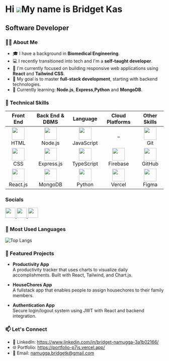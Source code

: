 Hi ![](https://user-images.githubusercontent.com/18350557/176309783-0785949b-9127-417c-8b55-ab5a4333674e.gif)My name is Bridget Kas
===================================================================================================================================

Software Developer
------------------

### 👩‍💻 About Me

- 🎓 I have a background in **Biomedical Engineering**.
- 💻 I recently transitioned into tech and I'm a **self-taught developer**.
- 🚀 I'm currently focused on building responsive web applications using **React** and **Tailwind CSS**.
- 🎯 My goal is to master **full-stack development**, starting with backend technologies.
- 🌱 Currently learning: **Node.js**, **Express**,**Python** and **MongoDB**.



### 🧠 Technical Skills

<table>
  <thead>
    <tr>
      <th>Front End</th>
      <th>Back End & DBMS</th>
      <th>Language</th>
      <th>Cloud Platforms</th>
      <th>Other Skills</th>
    </tr>
  </thead>
  <tbody>
    <tr>
      <td align="center">
        <img src="https://cdn.jsdelivr.net/gh/devicons/devicon/icons/html5/html5-original.svg" width="40" />
        <br />HTML
      </td>
      <td align="center">
        <img src="https://cdn.jsdelivr.net/gh/devicons/devicon/icons/nodejs/nodejs-original.svg" width="40" />
        <br />Node.js
      </td>
      <td align="center">
        <img src="https://cdn.jsdelivr.net/gh/devicons/devicon/icons/javascript/javascript-original.svg" width="40" />
        <br />JavaScript
      </td>
      <td align="center">
        –
      </td>
      <td align="center">
        <img src="https://cdn.jsdelivr.net/gh/devicons/devicon/icons/git/git-original.svg" width="40" />
        <br />Git
      </td>
    </tr>
    <tr>
      <td align="center">
        <img src="https://cdn.jsdelivr.net/gh/devicons/devicon/icons/css3/css3-original.svg" width="40" />
        <br />CSS
      </td>
      <td align="center">
        <img src="https://cdn.jsdelivr.net/gh/devicons/devicon/icons/express/express-original.svg" width="40" />
        <br />Express.js
      </td>
      <td align="center">
        <img src="https://cdn.jsdelivr.net/gh/devicons/devicon/icons/typescript/typescript-original.svg" width="40" />
        <br />TypeScript
      </td>
      <td align="center">
        <img src="https://cdn.jsdelivr.net/gh/devicons/devicon/icons/firebase/firebase-plain.svg" width="40" />
        <br />Firebase
      </td>
      <td align="center">
        <img src="https://cdn.jsdelivr.net/gh/devicons/devicon/icons/github/github-original.svg" width="40" />
        <br />GitHub
      </td>
    </tr>
    <tr>
      <td align="center">
        <img src="https://cdn.jsdelivr.net/gh/devicons/devicon/icons/react/react-original.svg" width="40" />
        <br />React.js
      </td>
      <td align="center">
        <img src="https://cdn.jsdelivr.net/gh/devicons/devicon/icons/mongodb/mongodb-original.svg" width="40" />
        <br />MongoDB
      </td>
      <td align="center">
        <img src="https://cdn.jsdelivr.net/gh/devicons/devicon/icons/python/python-original.svg" width="40" />
        <br />Python
      </td>
      <td align="center">
        <img src="https://cdn.jsdelivr.net/gh/devicons/devicon/icons/vercel/vercel-original.svg" width="40" />
        <br />Vercel
      </td>
      <td align="center">
        <img src="https://cdn.jsdelivr.net/gh/devicons/devicon/icons/figma/figma-original.svg" width="40" />
        <br />Figma
      </td>
    </tr>
  </tbody>
</table>



### Socials

<p align="left"> <a href="https://www.github.com/BridgetKas" target="_blank" rel="noreferrer"> <picture> <source media="(prefers-color-scheme: dark)" srcset="https://raw.githubusercontent.com/danielcranney/readme-generator/main/public/icons/socials/github-dark.svg" /> <source media="(prefers-color-scheme: light)" srcset="https://raw.githubusercontent.com/danielcranney/readme-generator/main/public/icons/socials/github.svg" /> <img src="https://raw.githubusercontent.com/danielcranney/readme-generator/main/public/icons/socials/github.svg" width="32" height="32" /> </picture> </a> <a href="https://www.linkedin.com/in/bridget-namugga-3a1b02166" target="_blank" rel="noreferrer"> <picture> <source media="(prefers-color-scheme: dark)" srcset="https://raw.githubusercontent.com/danielcranney/readme-generator/main/public/icons/socials/linkedin-dark.svg" /> <source media="(prefers-color-scheme: light)" srcset="https://raw.githubusercontent.com/danielcranney/readme-generator/main/public/icons/socials/linkedin.svg" /> <img src="https://raw.githubusercontent.com/danielcranney/readme-generator/main/public/icons/socials/linkedin.svg" width="32" height="32" /> </picture> </a> <a href="http://www.medium.com/namugga.bridgetk" target="_blank" rel="noreferrer"> <picture> <source media="(prefers-color-scheme: dark)" srcset="https://raw.githubusercontent.com/danielcranney/readme-generator/main/public/icons/socials/medium-dark.svg" /> <source media="(prefers-color-scheme: light)" srcset="https://raw.githubusercontent.com/danielcranney/readme-generator/main/public/icons/socials/medium.svg" /> <img src="https://raw.githubusercontent.com/danielcranney/readme-generator/main/public/icons/socials/medium.svg" width="32" height="32" /> </picture> </a></p>






### 🧩 Most Used Languages
![Top Langs](https://github-readme-stats.vercel.app/api/top-langs/?username=BridgetKas&layout=compact&bg_color=1c1917&title_color=ffffff&text_color=ffffff&border_radius=20)



### 🌟 Featured Projects

-  **Productivity App**  
  A productivity tracker that uses charts to visualize daily accomplishments. Built with React, Tailwind, and Chart.js.

-  **HouseChores App**  
  A fullstack app that enables people to assign housechores to their family members.

-  **Authentication App**  
  Secure login/logout system using JWT with React and backend integration.



### 📫 Let's Connect

- 💼 LinkedIn: https://www.linkedin.com/in/bridget-namugga-3a1b02166/
- 🌐 Portfolio: https://portfolio-p7js.vercel.app/
- 📩 Email: namugga.bridgetk@gmail.com







